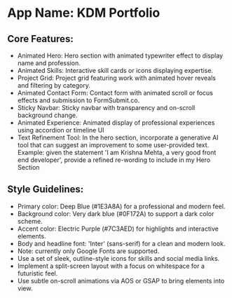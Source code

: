# **App Name**: KDM Portfolio

## Core Features:

- Animated Hero: Hero section with animated typewriter effect to display name and profession.
- Animated Skills: Interactive skill cards or icons displaying expertise.
- Project Grid: Project grid featuring work with animated hover reveals and filtering by category.
- Animated Contact Form: Contact form with animated scroll or focus effects and submission to FormSubmit.co.
- Sticky Navbar: Sticky navbar with transparency and on-scroll background change.
- Animated Experience: Animated display of professional experiences using accordion or timeline UI
- Text Refinement Tool: In the hero section, incorporate a generative AI tool that can suggest an improvement to some user-provided text. Example: given the statement 'I am Krishna Mehta, a very good front end developer', provide a refined re-wording to include in my Hero Section

## Style Guidelines:

- Primary color: Deep Blue (#1E3A8A) for a professional and modern feel.
- Background color: Very dark blue (#0F172A) to support a dark color scheme.
- Accent color: Electric Purple (#7C3AED) for highlights and interactive elements.
- Body and headline font: 'Inter' (sans-serif) for a clean and modern look.
- Note: currently only Google Fonts are supported.
- Use a set of sleek, outline-style icons for skills and social media links.
- Implement a split-screen layout with a focus on whitespace for a futuristic feel.
- Use subtle on-scroll animations via AOS or GSAP to bring elements into view.